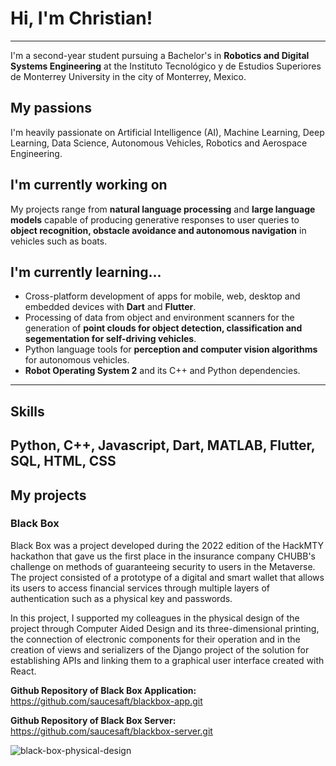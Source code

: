 # Hi, I'm Christian!
---
I'm a second-year student pursuing a Bachelor's in **Robotics and Digital Systems Engineering** at the Instituto Tecnológico y de Estudios Superiores de Monterrey University in the city of Monterrey, Mexico.

## My passions

I'm heavily passionate on Artificial Intelligence (AI), Machine Learning, Deep Learning, Data Science, Autonomous Vehicles, Robotics and Aerospace Engineering. 

## I'm currently working on

My projects range from **natural language processing** and **large language models** capable of producing generative responses to user queries to **object recognition, obstacle avoidance and autonomous navigation** in vehicles such as boats.

## I'm currently learning...

- Cross-platform development of apps for mobile, web, desktop and embedded devices with **Dart** and **Flutter**.
- Processing of data from object and environment scanners for the generation of **point clouds for object detection, classification and segementation for self-driving vehicles**.
- Python language tools for **perception and computer vision algorithms** for autonomous vehicles.
- **Robot Operating System 2** and its C++ and Python dependencies.
---

## Skills

Python, C++, Javascript, Dart, MATLAB, Flutter, SQL, HTML, CSS
---

## My projects

### Black Box

Black Box was a project developed during the 2022 edition of the HackMTY hackathon that gave us the first place in the insurance company CHUBB's challenge on methods of guaranteeing security to users in the Metaverse. The project consisted of a prototype of a digital and smart wallet that allows its users to access financial services through multiple layers of authentication such as a physical key and passwords.

In this project, I supported my colleagues in the physical design of the project through Computer Aided Design and its three-dimensional printing, the connection of electronic components for their operation and in the creation of views and serializers of the Django project of the solution for establishing APIs and linking them to a graphical user interface created with React.

**Github Repository of Black Box Application:** https://github.com/saucesaft/blackbox-app.git

**Github Repository of Black Box Server:** https://github.com/saucesaft/blackbox-server.git

![black-box-physical-design](https://miscompetenciastec21.tec.mx/elumen/whitelabel/miscompetenciastec21.tec.mx/userfiles/studentFiles/54339/1698099804000BlackBox.jpeg.jpg)
